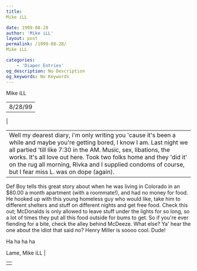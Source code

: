 ```yaml
---
title: 
Mike iLL

date: 1999-08-28
author: 'Mike iLL'
layout: post
permalink: /1999-08-28/
Mike iLL

categories:
    - 'Diaper Entries'
og_description: No Description
og_keywords: No Keywords
---
```

<style>
body {
  background-color: ;
  color: ;
}
a {
  color: ;
}
a:active {
  color: ;
}
a:visited {
  color: ;
}
</style>



Mike iLL








|  |
| --- |
| 8/28/99
 |

  
  



|  |
| --- |
| Well my dearest diary, i'm only writing you 'cause it's been a while and maybe you're getting bored, I know I am. Last night we all partied 'till like 7:30 in the AM. Music, sex, libations, the works. It's all love out here. Took two folks home and they 'did it' on the rug all morning, Rivka and I supplied condoms of course, but I fear miss L. was on dope (again).
Def Boy tells this great story about when he was living in Colorado in an $80.00 a month apartment (with a roommate!), and had no money for food. He hooked up with this young homeless guy who would like, take him to different shelters and stuff on different nights and get free food. Check this out; McDonalds is only allowed to leave stuff under the lights for so long, so a lot of times they put all this food outside for bums to get. So if you're ever fiending for a bite, check the alley behind McDeeze.
What else? Ya' hear the one about the idiot that said no? 
Henry Miller is soooo cool. Dude!

Ha ha ha ha


 Lame, Mike iLL |


  



|  |
| --- |
|  |


  

  

  

  





